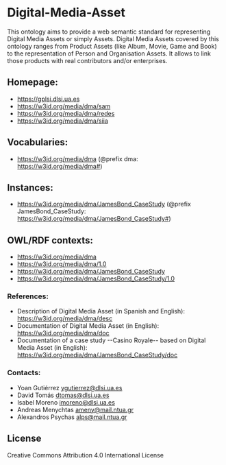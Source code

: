 # Digital-Media-Asset
This ontology aims to provide a web semantic standard for representing Digital Media Assets or simply Assets. Digital Media Assets covered by this ontology ranges from Product Assets (like Album, Movie, Game and Book) to the representation of Person and Organisation Assets. It allows to link those products with real contributors and/or enterprises.

## Homepage:
* https://gplsi.dlsi.ua.es
* https://w3id.org/media/dma/sam
* https://w3id.org/media/dma/redes
* https://w3id.org/media/dma/siia

## Vocabularies:
* https://w3id.org/media/dma (@prefix dma: https://w3id.org/media/dma#)

## Instances: 
* https://w3id.org/media/dma/JamesBond_CaseStudy (@prefix JamesBond_CaseStudy: https://w3id.org/media/dma/JamesBond_CaseStudy#)

## OWL/RDF contexts:
* https://w3id.org/media/dma
* https://w3id.org/media/dma/1.0
* https://w3id.org/media/dma/JamesBond_CaseStudy
* https://w3id.org/media/dma/JamesBond_CaseStudy/1.0

### References:
* Description of Digital Media Asset (in Spanish and English): https://w3id.org/media/dma/desc
* Documentation of Digital Media Asset (in English): https://w3id.org/media/dma/doc
* Documentation of a case study --Casino Royale-- based on Digital Media Asset (in English): https://w3id.org/media/dma/JamesBond_CaseStudy/doc

### Contacts: 
 
* Yoan Gutiérrez <ygutierrez@dlsi.ua.es>
* David Tomás  <dtomas@dlsi.ua.es>
* Isabel Moreno  <imoreno@dlsi.ua.es>
* Andreas Menychtas <ameny@mail.ntua.gr>
* Alexandros Psychas <alps@mail.ntua.gr>

## License
Creative Commons Attribution 4.0 International License


